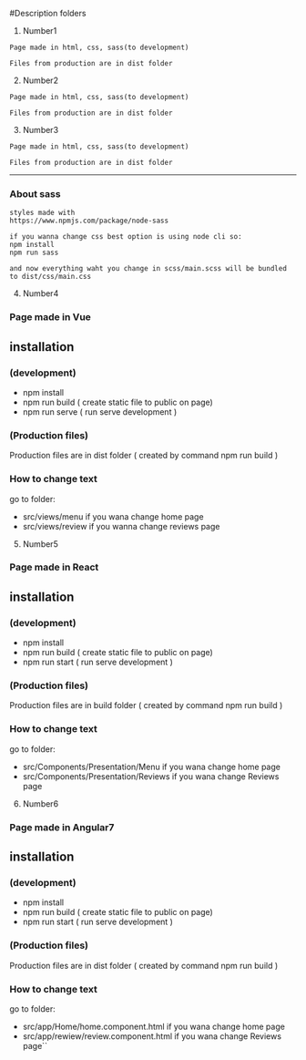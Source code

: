 

#Description folders

1. Number1 
```
Page made in html, css, sass(to development)

Files from production are in dist folder
```

2. Number2 
```
Page made in html, css, sass(to development)

Files from production are in dist folder
```

3. Number3 
```
Page made in html, css, sass(to development)

Files from production are in dist folder
```

_________________________________________________
### About sass
```
styles made with
https://www.npmjs.com/package/node-sass

if you wanna change css best option is using node cli so: 
npm install 
npm run sass 

and now everything waht you change in scss/main.scss will be bundled to dist/css/main.css

```

4. Number4 

### Page made in Vue

## installation

### (development)
- npm install 
- npm run build ( create static file to public on page)  
- npm run serve ( run serve development )

### (Production files)

Production files are in dist folder ( created by command npm run build )

### How to change text

go to folder: 

- src/views/menu   if you wana change home page
- src/views/review  if you wanna change reviews page


5. Number5 

### Page made in React

## installation

### (development)
- npm install 
- npm run build ( create static file to public on page)  
- npm run start ( run serve development )

### (Production files)

Production files are in build folder ( created by command npm run build )

### How to change text

go to folder: 

- src/Components/Presentation/Menu   if you wana change home page
- src/Components/Presentation/Reviews   if you wana change Reviews page

6. Number6 

### Page made in Angular7

## installation

### (development)
- npm install 
- npm run build ( create static file to public on page)  
- npm run start ( run serve development )

### (Production files)

Production files are in dist folder ( created by command npm run build )

### How to change text

go to folder: 

- src/app/Home/home.component.html   if you wana change home page
- src/app/rewiew/review.component.html    if you wana change Reviews page``




